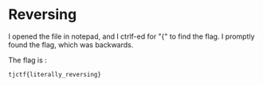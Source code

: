 # Reversing

I opened the file in notepad, and I ctrlf-ed for "{" to find the flag. I promptly found the flag, which was backwards. 

The flag is :
```
tjctf{literally_reversing}
```
